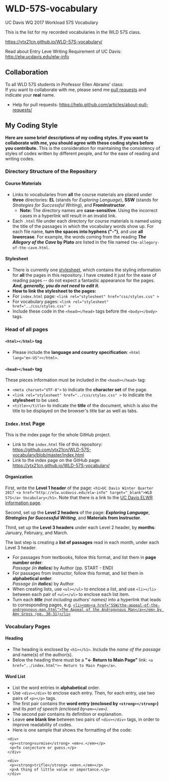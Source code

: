 # WLD-57S-vocabulary

UC Davis WQ 2017 Workload 57S Vocabulary

This is the list for my recorded vocabularies in the WLD 57S class.

https://ytx21cn.github.io/WLD-57S-vocabulary/

Read about Entry Leve Writing Requirement of UC Davis: http://elw.ucdavis.edu/elw-info

## Collaboration
To all WLD 57S students in Professor Ellen Abrams' class:  
If you want to collaborate with me, please send me [pull requests](https://github.com/ytx21cn/WLD-57S-vocabulary/pulls) and indicate your **real** name.  
* Help for pull requests: https://help.github.com/articles/about-pull-requests/

## My Coding Style
**Here are some brief descriptions of my coding styles. If you want to collaborate with me, you should agree with these coding styles before you contribute.** This is the consideration for maintaining the consistency of styles of codes written by different people, and for the ease of reading and writing codes.

### Directory Structure of the Repository
#### Course Materials
* Links to vocabularies from **all** the course materials are placed under **three** directories: **EL** (stands for _Exploring Language_), **SSW** (stands for _Strategies for Successful Writing_), and **FromInstructor**.
  * **Note:** The directory names are **case-sensitive**. Using the incorrect cases in a hyperlink will result in an invalid link.
* Each `.html` file under each directory for course materials is named using the title of the passages in which the vocabulary words show up. For each file name, **turn the spaces into hyphens ("-")**, and use **all lowercase**. For example, the words coming from the reading **_The Allegory of the Cave_ by Plato** are listed in the file named `the-allegory-of-the-cave.html`.

#### Stylesheet
* There is currently one [stylesheet](https://github.com/ytx21cn/WLD-57S-vocabulary/blob/master/css/styles.css), which contains the styling information for **all** the pages in this repository. I have created it just for the ease of reading pages -- do not expect a fantastic appearance for the pages. **_And, generally, you do not need to edit it._**
* **How to link the stylesheet to the pages:**
 * For `index.html` page: `<link rel="stylesheet" href="css/styles.css" >`
 * For vocabulary pages: `<link rel="stylesheet" href="../css/styles.css" >`
 * Include these code in the `<head></head>` tags before the `<body></body>` tags.

### Head of all pages

#### `<html></html>` tag
* Please include the **language and country specification**: `<html lang="en-US"></html>`.

#### `<head></head>` tag
These pieces information must be included in the `<head></head>` tag: 
* `<meta charset="UTF-8">` to indicate the **character set** of the page.
* `<link rel="stylesheet" href="../css/styles.css" >` to indicate the **stylesheet** to be used.
* `<title></title>` to indicate the **title** of the document, which is also the title to be displayed on the browser's title bar as well as tabs.

### `Index.html` Page
This is the index page for the whole GitHub project.

* Link to the `index.html` file of this repository: https://github.com/ytx21cn/WLD-57S-vocabulary/blob/master/index.html  
* Link to the index page on the GitHub page: https://ytx21cn.github.io/WLD-57S-vocabulary/

#### Organization ####
First, write the **Level 1 header** of the page: `<h1>UC Davis Winter Quarter 2017 <a href="http://elw.ucdavis.edu/elw-info" target="_blank">WLD 57S</a> Vocabulary</h1>`. Note that there is a link to the [UC Davis ELWR information page](http://elw.ucdavis.edu/elw-info).  

Second, set up the **Level 2 headers** of the page: **_Exploring Language_**, **_Strategies for Successful Writing_**, and **Materials from Instructor**.

Third, set up the **Level 3 headers** under each Level 2 header, by **months**: January, February, and March.

The last step is creating a **list of passages** read in each month, under each Level 3 header.  
* For passages from textbooks, follow this format, and list them in **page number order**:  
 _Passage (in **italics**)_ by Author (pp. START - END)
* For passages from instructor, follow this format, and list them in **alphabetical order**:  
 _Passage (in **italics**)_ by Author
* When creating lists, use `<ul></ul>` to enclose a list, and use `<li></li>` between each pair of `<ul></ul>` to enclose each list item.
* Turn each _**title** (not including authors' names)_ into a hyperlink that leads to corresponding pages, e.g. [`<li><em><a href="SSW/the-appeal-of-the-androgynous-man.html">The Appeal of the Androgynous Man</a></em> by Amy Gross (pp. 30-31)</li>`](https://ytx21cn.github.io/WLD-57S-vocabulary/SSW/the-appeal-of-the-androgynous-man.html)

### Vocabulary Pages
#### Heading
* The heading is enclosed by `<h1></h1>`. Include the _name of the passage_ and name(s) of the author(s).
* Below the heading there must be a **"← Return to Main Page"** link: `<a href="../index.html">← Return to Main Page</a>`.

#### Word List
* List the word entries in **alphabetical** order.
* Use `<div></div>` to enclose each entry. Then, for each entry, use two pairs of `<p></p>` tags.
 * The first pair contains the **word entry (enclosed by `<strong></strong>`)** and its _part of speech (enclosed by`<em></em>`)_.
 * The second pair contains its definition or explanation.
* Leave **one blank line** between two pairs of `<div></div>` tags, in order to improve readability of codes.
* Here is one sample that shows the formatting of the code: 
```
 <div>
  <p><strong>surmise</strong> <em>v.</em></p>
  <p>To conjecture or guess.</p>
 </div>

 <div>
  <p><strong>trifle</strong> <em>n.</em></p>
  <p>A thing of little value or importance.</p>
 </div>
```
